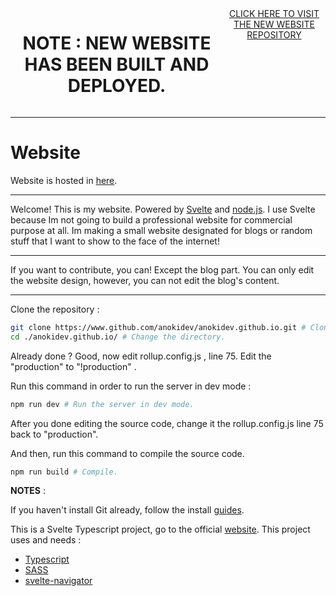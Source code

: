 <div style="justify-content : center; display : flex;" align="center">
  <h1>NOTE : NEW WEBSITE HAS BEEN BUILT AND DEPLOYED.</h1>
  <a href="https://www.github.com/anokidev/website">CLICK HERE TO VISIT THE NEW WEBSITE REPOSITORY</a>
 
</div>

---------------------------------------------------------

# Website

Website is hosted in [here](https://anokidev.github.io).

---------------------------------------------------------

Welcome! This is my website. Powered by [Svelte](https://www.svelte.dev) 
and [node.js](https://www.nodejs.org). I use Svelte because 
Im not going to build a professional website for commercial 
purpose at all. Im making a small website designated for 
blogs or random stuff that I want to show to the face of 
the internet!

---------------------------------------------------------

If you want to contribute, you can! Except the blog part.
You can only edit the website design, however, you can not
edit the blog's content.

---------------------------------------------------------

Clone the repository :

```zsh
git clone https://www.github.com/anokidev/anokidev.github.io.git # Clone the repo.
cd ./anokidev.github.io/ # Change the directory.
```

Already done ? Good, now edit rollup.config.js , line 75.
Edit the "production" to "!production" .

Run this command in order to run the server in dev mode :

```zsh
npm run dev # Run the server in dev mode.
```

After you done editing the source code, change it the
rollup.config.js line 75 back to "production".

And then, run this command to compile the source code.

```zsh
npm run build # Compile.
```

**NOTES** :

If you haven't install Git already, follow the install [guides](https://www.git-scm.com/downloads).

This is a Svelte Typescript project, go to the official [website](https://www.svelte.dev).
This project uses and needs : 

- [Typescript](https://www.typescriptlang.org)
- [SASS](https://www.sass-lang.com)
- [svelte-navigator](https://www.github.com/mefechoel/svelte-navigator)
